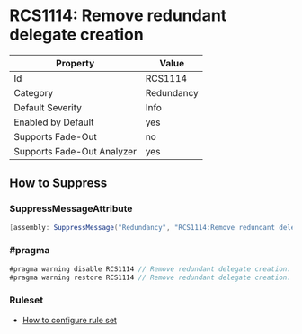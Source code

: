 # RCS1114: Remove redundant delegate creation

Property | Value
--- | --- 
Id | RCS1114
Category | Redundancy
Default Severity | Info
Enabled by Default | yes
Supports Fade-Out | no
Supports Fade-Out Analyzer | yes

## How to Suppress

### SuppressMessageAttribute

```csharp
[assembly: SuppressMessage("Redundancy", "RCS1114:Remove redundant delegate creation.", Justification = "<Pending>")]
```

### \#pragma

```csharp
#pragma warning disable RCS1114 // Remove redundant delegate creation.
#pragma warning restore RCS1114 // Remove redundant delegate creation.
```

### Ruleset

* [How to configure rule set](../HowToConfigureAnalyzers.md)
